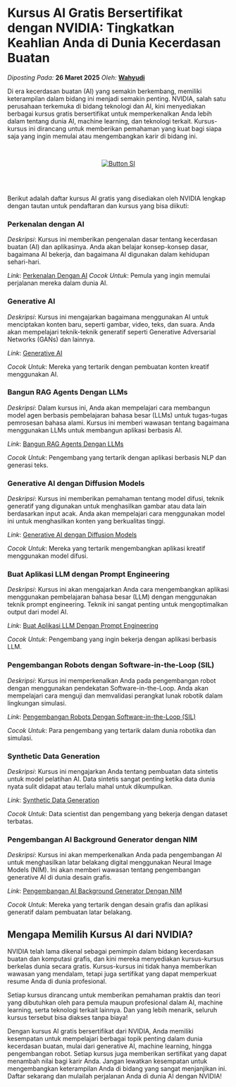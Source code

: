 # Kursus AI Gratis Bersertifikat dengan NVIDIA: Tingkatkan Keahlian Anda di Dunia Kecerdasan Buatan

_Diposting Pada:_ **26 Maret 2025**
_Oleh:_  [**Wahyudi**](../author/wahyudi.html)

Di era kecerdasan buatan (AI) yang semakin berkembang, memiliki keterampilan dalam bidang ini menjadi semakin penting. NVIDIA, salah satu perusahaan terkemuka di bidang teknologi dan AI, kini menyediakan berbagai kursus gratis bersertifikat untuk memperkenalkan Anda lebih dalam tentang dunia AI, machine learning, dan teknologi terkait. Kursus-kursus ini dirancang untuk memberikan pemahaman yang kuat bagi siapa saja yang ingin memulai atau mengembangkan karir di bidang ini.

<br>

<div align = center>
    
[![Button SI]][Link SI]

<br>
<br>
</div>

Berikut adalah daftar kursus AI gratis yang disediakan oleh NVIDIA lengkap dengan tautan untuk pendaftaran dan kursus yang bisa diikuti:

### Perkenalan dengan AI

*Deskripsi*: Kursus ini memberikan pengenalan dasar tentang kecerdasan buatan (AI) dan aplikasinya. Anda akan belajar konsep-konsep dasar, bagaimana AI bekerja, dan bagaimana AI digunakan dalam kehidupan sehari-hari.

*Link*: [Perkenalan Dengan AI](https://learn.nvidia.com/courses/course-detail?course_id=course-v1:DLI+S-RX-02+V2)
*Cocok Untuk*: Pemula yang ingin memulai perjalanan mereka dalam dunia AI.

### Generative AI

*Deskripsi*: Kursus ini mengajarkan bagaimana menggunakan AI untuk menciptakan konten baru, seperti gambar, video, teks, dan suara. Anda akan mempelajari teknik-teknik generatif seperti Generative Adversarial Networks (GANs) dan lainnya.

*Link*: [Generative AI](https://learn.nvidia.com/courses/course-detail?course_id=course-v1:DLI+S-FX-07+V1)

*Cocok Untuk*: Mereka yang tertarik dengan pembuatan konten kreatif menggunakan AI.

### Bangun RAG Agents Dengan LLMs

*Deskripsi*: Dalam kursus ini, Anda akan mempelajari cara membangun model agen berbasis pembelajaran bahasa besar (LLMs) untuk tugas-tugas pemrosesan bahasa alami. Kursus ini memberi wawasan tentang bagaimana menggunakan LLMs untuk membangun aplikasi berbasis AI.

*Link*: [Bangun RAG Agents Dengan LLMs](https://learn.nvidia.com/courses/course-detail?course_id=course-v1:DLI+S-FX-15+V1)

*Cocok Untuk*: Pengembang yang tertarik dengan aplikasi berbasis NLP dan generasi teks.

### Generative AI dengan Diffusion Models

*Deskripsi*: Kursus ini memberikan pemahaman tentang model difusi, teknik generatif yang digunakan untuk menghasilkan gambar atau data lain berdasarkan input acak. Anda akan mempelajari cara menggunakan model ini untuk menghasilkan konten yang berkualitas tinggi.

*Link*: [Generative AI dengan Diffusion Models](https://learn.nvidia.com/courses/course-detail?course_id=course-v1:DLI+S-FX-14+V1)

*Cocok Untuk*: Mereka yang tertarik mengembangkan aplikasi kreatif menggunakan model difusi.

### Buat Aplikasi LLM dengan Prompt Engineering

*Deskripsi*: Kursus ini akan mengajarkan Anda cara mengembangkan aplikasi menggunakan pembelajaran bahasa besar (LLM) dengan menggunakan teknik prompt engineering. Teknik ini sangat penting untuk mengoptimalkan output dari model AI.

*Link*: [Buat Aplikasi LLM Dengan Prompt Engineering](https://learn.nvidia.com/courses/course-detail?course_id=course-v1:DLI+S-FX-12+V2)

*Cocok Untuk*: Pengembang yang ingin bekerja dengan aplikasi berbasis LLM.

### Pengembangan Robots dengan Software-in-the-Loop (SIL)

*Deskripsi*: Kursus ini memperkenalkan Anda pada pengembangan robot dengan menggunakan pendekatan Software-in-the-Loop. Anda akan mempelajari cara menguji dan memvalidasi perangkat lunak robotik dalam lingkungan simulasi.

*Link*: [Pengembangan Robots Dengan Software-in-the-Loop (SIL)](https://learn.nvidia.com/courses/course-detail?course_id=course-v1:DLI+S-OV-31+V1)

*Cocok Untuk*: Para pengembang yang tertarik dalam dunia robotika dan simulasi.

### Synthetic Data Generation

*Deskripsi*: Kursus ini mengajarkan Anda tentang pembuatan data sintetis untuk model pelatihan AI. Data sintetis sangat penting ketika data dunia nyata sulit didapat atau terlalu mahal untuk dikumpulkan.

*Link*: [Synthetic Data Generation](https://learn.nvidia.com/courses/course-detail?course_id=course-v1:DLI+S-OV-30+V1)

*Cocok Untuk*: Data scientist dan pengembang yang bekerja dengan dataset terbatas.

### Pengembangan AI Background Generator dengan NIM


*Deskripsi*: Kursus ini akan memperkenalkan Anda pada pengembangan AI untuk menghasilkan latar belakang digital menggunakan Neural Image Models (NIM). Ini akan memberi wawasan tentang pengembangan generative AI di dunia desain grafis.

*Link*: [Pengembangan AI Background Generator Dengan NIM](https://resources.nvidia.com/en-us-event-slides/free-courses)

*Cocok Untuk*: Mereka yang tertarik dengan desain grafis dan aplikasi generatif dalam pembuatan latar belakang.

## Mengapa Memilih Kursus AI dari NVIDIA?

NVIDIA telah lama dikenal sebagai pemimpin dalam bidang kecerdasan buatan dan komputasi grafis, dan kini mereka menyediakan kursus-kursus berkelas dunia secara gratis. Kursus-kursus ini tidak hanya memberikan wawasan yang mendalam, tetapi juga sertifikat yang dapat memperkuat resume Anda di dunia profesional.

Setiap kursus dirancang untuk memberikan pemahaman praktis dan teori yang dibutuhkan oleh para pemula maupun profesional dalam AI, machine learning, serta teknologi terkait lainnya. Dan yang lebih menarik, seluruh kursus tersebut bisa diakses tanpa biaya!

Dengan kursus AI gratis bersertifikat dari NVIDIA, Anda memiliki kesempatan untuk mempelajari berbagai topik penting dalam dunia kecerdasan buatan, mulai dari generative AI, machine learning, hingga pengembangan robot. Setiap kursus juga memberikan sertifikat yang dapat menambah nilai bagi karir Anda. Jangan lewatkan kesempatan untuk mengembangkan keterampilan Anda di bidang yang sangat menjanjikan ini. Daftar sekarang dan mulailah perjalanan Anda di dunia AI dengan NVIDIA!

<!---------------------------------[ Bagian Single Image ]---------------------------------->

[Button SI]: https://qph.cf2.quoracdn.net/main-qimg-f51fc1555b7bd0839d4809594b4ea0ea
[Link SI]: #
